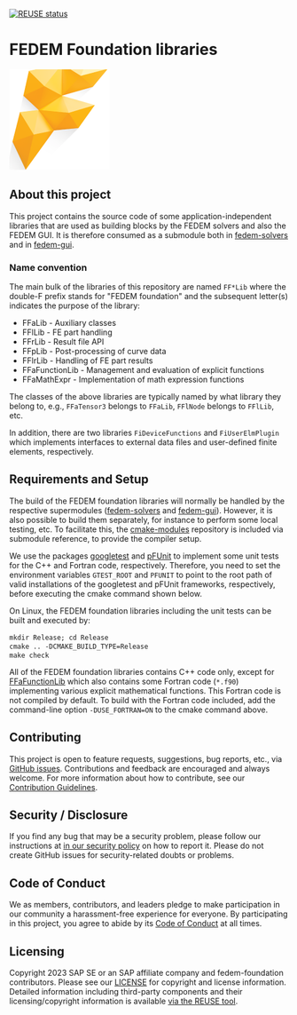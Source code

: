 <!---
  SPDX-FileCopyrightText: 2023 SAP SE

  SPDX-License-Identifier: Apache-2.0

  This file is part of FEDEM - https://openfedem.org
--->

[![REUSE status](https://api.reuse.software/badge/github.com/SAP/fedem-foundation)](https://api.reuse.software/info/github.com/SAP/fedem-foundation)

# FEDEM Foundation libraries

![Fedem Logo](cfg/FedemLogo.png)

## About this project

This project contains the source code of some application-independent libraries
that are used as building blocks by the FEDEM solvers and also the FEDEM GUI.
It is therefore consumed as a submodule both in
[fedem-solvers](https://github.com/SAP/fedem-solvers) and in
[fedem-gui](https://github.com/SAP/fedem-gui).

### Name convention

The main bulk of the libraries of this repository are named `FF*Lib` where the double-F
prefix stands for "FEDEM foundation" and the subsequent letter(s) indicates the
purpose of the library:

* FFaLib - Auxiliary classes
* FFlLib - FE part handling
* FFrLib - Result file API
* FFpLib - Post-processing of curve data
* FFlrLib - Handling of FE part results
* FFaFunctionLib - Management and evaluation of explicit functions
* FFaMathExpr - Implementation of math expression functions

The classes of the above libraries are typically named by what library they belong to,
e.g., `FFaTensor3` belongs to `FFaLib`, `FFlNode` belongs to `FFlLib`, etc.

In addition, there are two libraries `FiDeviceFunctions` and `FiUserElmPlugin` which
implements interfaces to external data files and user-defined finite elements,
respectively.

## Requirements and Setup

The build of the FEDEM foundation libraries will normally be handled by the respective
supermodules ([fedem-solvers](https://github.com/SAP/fedem-solvers) and
[fedem-gui](https://github.com/SAP/fedem-gui)). However, it is also
possible to build them separately, for instance to perform some local testing, etc.
To facilitate this, the [cmake-modules](https://github.com/SAP/cmake-modules)
repository is included via submodule reference, to provide the compiler setup.

We use the packages [googletest](https://github.com/google/googletest) and
[pFUnit](https://github.com/Goddard-Fortran-Ecosystem/pFUnit) to implement
some unit tests for the C++ and Fortran code, respectively. Therefore,
you need to set the environment variables `GTEST_ROOT` and `PFUNIT` to point to
the root path of valid installations of the googletest and pFUnit frameworks,
respectively, before executing the cmake command shown below.

On Linux, the FEDEM foundation libraries including the unit tests can be built and
executed by:

    mkdir Release; cd Release
    cmake .. -DCMAKE_BUILD_TYPE=Release
    make check

All of the FEDEM foundation libraries contains C++ code only, except for
[FFaFunctionLib](src/FFaFunctionLib) which also contains some Fortran code (`*.f90`)
implementing various explicit mathematical functions.
This Fortran code is not compiled by default. To build with the Fortran code included,
add the command-line option `-DUSE_FORTRAN=ON` to the cmake command above.

## Contributing

This project is open to feature requests, suggestions, bug reports, etc.,
via [GitHub issues](https://github.com/SAP/cmake-modules/issues).
Contributions and feedback are encouraged and always welcome.
For more information about how to contribute,
see our [Contribution Guidelines](.github/CONTRIBUTING.md).

## Security / Disclosure

If you find any bug that may be a security problem, please follow our instructions at [in our security policy](https://github.com/SAP/fedem-foundation/security/policy) on how to report it. Please do not create GitHub issues for security-related doubts or problems.

## Code of Conduct

We as members, contributors, and leaders pledge to make participation in our community a harassment-free experience for everyone. By participating in this project, you agree to abide by its [Code of Conduct](https://github.com/SAP/.github/blob/main/CODE_OF_CONDUCT.md) at all times.

## Licensing

Copyright 2023 SAP SE or an SAP affiliate company and fedem-foundation contributors. Please see our [LICENSE](LICENSE) for copyright and license information. Detailed information including third-party components and their licensing/copyright information is available [via the REUSE tool](https://api.reuse.software/info/github.com/SAP/fedem-foundation).
